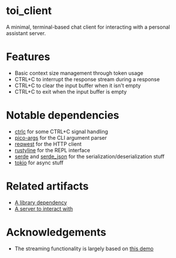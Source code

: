 # toi_client

A minimal, terminal-based chat client for interacting with a personal
assistant server.

# Features

- Basic context size management through token usage
- CTRL+C to interrupt the response stream during a response
- CTRL+C to clear the input buffer when it isn't empty
- CTRL+C to exit when the input buffer is empty

# Notable dependencies

- [ctrlc][0] for some CTRL+C signal handling
- [pico-args][1] for the CLI argument parser
- [reqwest][2] for the HTTP client
- [rustyline][3] for the REPL interface
- [serde][4] and [serde_json][5] for the serialization/deserialization stuff
- [tokio][6] for async stuff

# Related artifacts

- [A library dependency][8]
- [A server to interact with][9]

# Acknowledgements

- The streaming functionality is largely based on [this demo][7]

[0]: https://crates.io/crates/ctrlc
[1]: https://crates.io/crates/pico-args
[2]: https://crates.io/crates/reqwest
[3]: https://crates.io/crates/rustyline
[4]: https://crates.io/crates/serde
[5]: https://crates.io/crates/serde_json
[6]: https://crates.io/crates/tokio
[7]: https://github.com/a-poor/openai-stream-rust-demo
[8]: https://github.com/theOGognf/toi/tree/main/toi
[9]: https://github.com/theOGognf/toi/tree/main/toi_server
